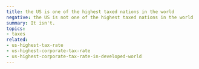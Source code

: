 ```yaml
---
title: the US is one of the highest taxed nations in the world
negative: the US is not one of the highest taxed nations in the world
summary: It isn't.
topics:
- taxes
related:
- us-highest-tax-rate
- us-highest-corporate-tax-rate
- us-highest-corporate-tax-rate-in-developed-world
---
```


